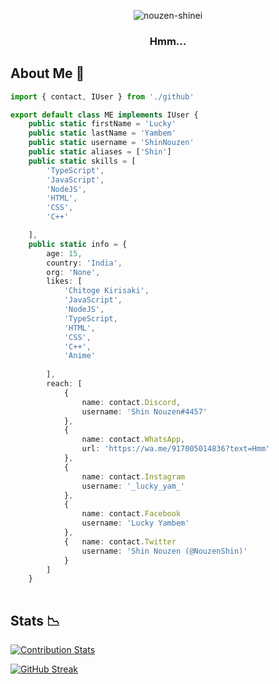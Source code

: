 <div align=center>
    
![nouzen-shinei](https://user-images.githubusercontent.com/85594230/131375305-420762b3-900c-486c-8e4a-9686c6b4eb15.gif)
### Hmm...

</div>

## About Me 🚀 

```TypeScript
import { contact, IUser } from './github'

export default class ME implements IUser {
    public static firstName = 'Lucky'
    public static lastName = 'Yambem'
    public static username = 'ShinNouzen'
    public static aliases = ['Shin']
    public static skills = [
        'TypeScript', 
        'JavaScript', 
        'NodeJS',
        'HTML',
        'CSS',
        'C++'

    ], 
    public static info = {
        age: 15,
        country: 'India',
        org: 'None',
        likes: [
            'Chitoge Kirisaki',
            'JavaScript',                                    
            'NodeJS',
            'TypeScript,
            'HTML',
            'CSS',
            'C++',
            'Anime'
        
        ],
        reach: [
            {
                name: contact.Discord,
                username: 'Shin Nouzen#4457'
            },
            {
                name: contact.WhatsApp,
                url: 'https://wa.me/917005014836?text=Hmm'
            },
            {
                name: contact.Instagram
                username: '_lucky_yam_'
            },
            {
                name: contact.Facebook
                username: 'Lucky Yambem'
            },
            {   name: contact.Twitter
                username: 'Shin Nouzen (@NouzenShin)'
            }
        ]
    }
    
```

## Stats 📉

[![Contribution Stats](https://next-github-tau.vercel.app/api/card?username=ShinNouzen)](https://github.com/AlenSaito1/next-github/)

[![GitHub Streak](http://github-readme-streak-stats.herokuapp.com?user=ShinNouzen)](https://git.io/streak-stats)

